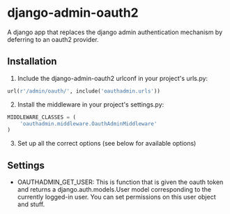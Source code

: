 # django-admin-oauth2

A django app that replaces the django admin authentication mechanism by 
deferring to an oauth2 provider.


## Installation

1. Include the django-admin-oauth2 urlconf in your project's urls.py:

```python
url(r'/admin/oauth/', include('oauthadmin.urls'))
```

2. Install the middleware in your project's settings.py:

```python
MIDDLEWARE_CLASSES = (
    'oauthadmin.middleware.OauthAdminMiddleware'
)

```
3. Set up all the correct options (see below for available options)

## Settings

 * OAUTHADMIN_GET_USER: This is function that is given the oauth token and returns
   a django.auth.models.User model corresponding to the currently logged-in user.
   You can set permissions on this user object and stuff.
